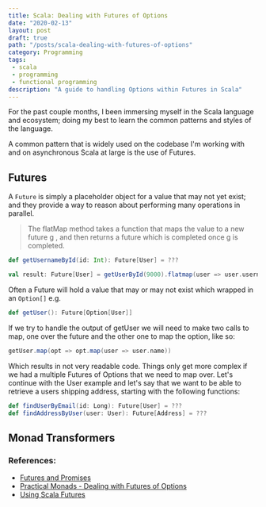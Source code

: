 ```yaml
---
title: Scala: Dealing with Futures of Options
date: "2020-02-13"
layout: post
draft: true
path: "/posts/scala-dealing-with-futures-of-options"
category: Programming
tags:
 - scala
 - programming
 - functional programming
description: "A guide to handling Options within Futures in Scala"
---
```


<!--A guide to handling Options within Futures in Scala-->
For the past couple months, I been immersing myself in the Scala language and ecosystem; doing my best to learn the common patterns and styles of the language. 

A common pattern that is widely used on the codebase I'm working with and on asynchronous Scala at large is the use of Futures.

## Futures 

A `Future` is simply a placeholder object for a value that may not yet exist; and they provide a way to reason about performing many operations in parallel.

> The flatMap method takes a function that maps the value to a new future g , and then returns a future which is completed once g is completed.

```scala
def getUsernameById(id: Int): Future[User] = ???

val result: Future[User] = getUserById(9000).flatmap(user => user.username)
```



Often a Future will hold a value that may or may not exist which wrapped in an `Option[]` e.g.

```scala
def getUser(): Future[Option[User]]
```

If we try to handle the output of getUser we will need to make two calls to map, one over the future and the other one to map the option, like so:

```scala
getUser.map(opt => opt.map(user => user.name))
```

Which results in not very readable code. Things only get more complex if we had a multiple Futures of Options that we need to map over. Let's continue with the User example and let's say that we want to be able to retrieve a users shipping address, starting with the following functions:

```scala
def findUserByEmail(id: Long): Future[User] = ???
def findAddressByUser(user: User): Future[Address] = ???
```





## Monad Transformers


### References:

- [Futures and Promises](https://docs.scala-lang.org/overviews/core/futures.html)
- [Practical Monads - Dealing with Futures of Options](https://medium.com/coding-with-clarity/practical-monads-dealing-with-futures-of-options-8260800712f8)
- [Using Scala Futures](http://allaboutscala.com/tutorials/chapter-9-beginner-tutorial-using-scala-futures/)